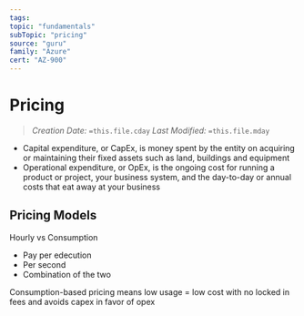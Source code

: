 ```yaml
---
tags:
topic: "fundamentals"
subTopic: "pricing"
source: "guru"
family: "Azure"
cert: "AZ-900"
---
```

# Pricing
> *Creation Date:* `=this.file.cday`
> *Last Modified:* `=this.file.mday`

- Capital expenditure, or CapEx, is money spent by the entity on acquiring or maintaining their fixed assets such as land, buildings and equipment
- Operational expenditure, or OpEx, is the ongoing cost for running a product or project, your business system, and the day-to-day or annual costs that eat away at your business


## Pricing Models

Hourly vs Consumption

- Pay per edecution
- Per second
- Combination of the two

Consumption-based pricing means low usage = low cost with no locked in fees and avoids capex in favor of opex